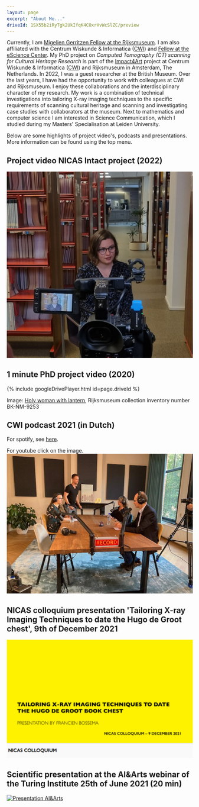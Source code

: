 ```yaml
---
layout: page
excerpt: "About Me..."
driveId: 1SX55b2iRyTgk2UkIfqK4COxrHvWcSlZC/preview
---
```


Currently, I am [Migelien Gerritzen Fellow at the Rijksmuseum](https://www.rijksmuseum.nl/en/research/our-research/fellows/3d-imaging). I am also affiliated with the Centrum Wiskunde & Informatica ([CWI](https://www.cwi.nl/)) and [Fellow at the eScience Center](https://www.esciencecenter.nl/fellows/francien-bossema/). My PhD project on *Computed Tomography (CT) scanning for Cultural Heritage Research* is part of the [Impact4Art](https://www.nicas-research.nl/projects/impact4art/) project at Centrum Wiskunde & Informatica ([CWI](https://www.cwi.nl/)) and Rijksmuseum in Amsterdam, The Netherlands. In 2022, I was a guest researcher at the British Museum. Over the last years, I have had the opportunity to work with colleagues at CWI and Rijksmuseum. I enjoy these collaborations and the interdisciplinary character of my research. My work is a combination of technical investigations into tailoring X-ray imaging techniques to the specific requirements of scanning cultural heritage and scanning and investigating case studies with collaborators at the museum. Next to mathematics and computer science I am interested in Science Communication, which I studied during my Masters' Specialisation at Leiden University. 

Below are some highlights of project video's, podcasts and presentations. More information can be found using the top menu.

## Project video NICAS Intact project (2022)
[![Intact](/images/picture_filming.jpg)](https://www.youtube.com/watch?v=TdhAO7CWjtA&feature=youtu.be)

## 1 minute PhD project video (2020)

{% include googleDrivePlayer.html id=page.driveId %}

Image: [Holy woman with lantern](https://www.rijksmuseum.nl/nl/collectie/BK-NM-9253), Rijksmuseum collection inventory number BK-NM-9253

## CWI podcast 2021 (in Dutch)
For spotify, see [here](https://open.spotify.com/show/3qflIK954yDYYGg1guVdrK?si=3585a8ad2d204d35&nd=1).

For youtube click on the image.
[![Podcast](/images/cwicast21.png)](https://www.youtube.com/watch?v=8-z6BuM3798&t=49s)

## NICAS colloquium presentation 'Tailoring X-ray Imaging Techniques to date the Hugo de Groot chest', 9th of December 2021
[![Presentation NICAS](/images/Bossema_nicas.png)](https://youtu.be/tY1gDk12zCA)

## Scientific presentation at the AI&Arts webinar of the Turing Institute 25th of June 2021 (20 min)
[![Presentation AI&Arts](/images/Bossema_25_06_2021.png)](https://www.youtube.com/watch?v=vBB149Togl0)

